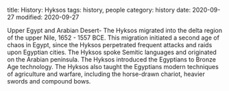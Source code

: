title: History: Hyksos
tags: history, people
category: history
date: 2020-09-27
modified: 2020-09-27


Upper Egypt and Arabian Desert-
The Hyksos migrated
into the delta region of the upper Nile, 1652 - 1557 BCE. This
migration initiated a second age of chaos in Egypt, since the Hyksos
perpetrated frequent attacks and raids upon Egyptian cities. The
Hyksos spoke Semitic languages and originated on the Arabian
peninsula. The Hyksos introduced the Egyptians to Bronze Age
technology. The Hyksos also taught the Egyptians modern techniques
of agriculture and warfare, including the horse-drawn chariot, heavier
swords and compound bows.




